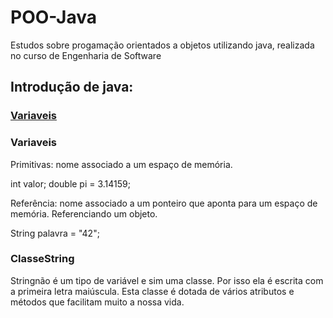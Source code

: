 # POO-Java

Estudos sobre progamação orientados a objetos utilizando java, realizada no curso de Engenharia de Software 

## Introdução de java:

### [Variaveis](https://github.com/joaoryan/POO-Java/tree/main/Student/Variaveis)

### Variaveis
Primitivas: nome associado a um espaço de memória.

int valor;     double pi = 3.14159;

Referência: nome associado a um ponteiro que aponta para um espaço de memória. Referenciando um objeto.

String palavra = "42";

### ClasseString
Stringnão é um tipo de variável e sim uma classe. Por isso ela é escrita com a primeira letra maiúscula. Esta classe é dotada de vários atributos e métodos que facilitam muito a nossa vida.
